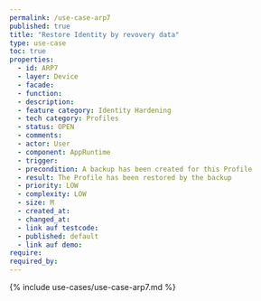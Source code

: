 ```yaml
---
permalink: /use-case-arp7
published: true
title: "Restore Identity by revovery data"
type: use-case
toc: true
properties:
  - id: ARP7
  - layer: Device
  - facade:
  - function:
  - description:
  - feature category: Identity Hardening
  - tech category: Profiles
  - status: OPEN
  - comments:
  - actor: User
  - component: AppRuntime
  - trigger:
  - precondition: A backup has been created for this Profile
  - result: The Profile has been restored by the backup
  - priority: LOW
  - complexity: LOW
  - size: M
  - created_at:
  - changed_at:
  - link auf testcode:
  - published: default
  - link auf demo:
require:
required_by:
---
```


{% include use-cases/use-case-arp7.md %}
